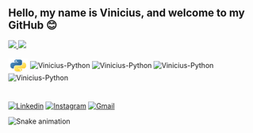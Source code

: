 ## Hello, my name is Vinicius, and welcome to my GitHub 😊

<div align="">
  <a href="https://github.com/viniciusvianavieirauff">
    <img width="42%" src="https://github-readme-stats.vercel.app/api?username=viniciusvianavieirauff&count_private=true&include_all_commits=true&show_icons=true&theme=dracula&hide_border=false&show_owner=true"/>
    <img width="53%" src="https://github-readme-stats.vercel.app/api/top-langs/?username=viniciusvianavieirauff&theme=dracula&hide_border=false&&layout=compact"/>
  </a>
</div>  

<div style="display: inline_block"><br>
  <img align="center" alt="Vinicius-Python" height="30" width="40" src="https://raw.githubusercontent.com/devicons/devicon/master/icons/python/python-original.svg">
	<img align="center" alt="Vinicius-Python" height="30" width="40" src="https://cdn.jsdelivr.net/gh/devicons/devicon/icons/git/git-original.svg" />
	<img align="center" alt="Vinicius-Python" height="30" width="40" src="https://cdn.jsdelivr.net/gh/devicons/devicon/icons/github/github-original.svg" />
	<img align="center" alt="Vinicius-Python" height="30" width="40" src="https://cdn.jsdelivr.net/gh/devicons/devicon/icons/mysql/mysql-original.svg" />
  <img align="center" alt="Vinicius-Python" height="30" width="40" src="https://cdn.jsdelivr.net/gh/devicons/devicon/icons/amazonwebservices/amazonwebservices-original.svg" />          
</div>

#

[![Linkedin](https://img.shields.io/badge/LinkedIn-0077B5?style=for-the-badge&logo=linkedin&logoColor=white)](https://www.linkedin.com/in/viniciusvianavieira/) 
[![Instagram](https://img.shields.io/badge/Instagram-E4405F?style=for-the-badge&logo=instagram&logoColor=white)](https://www.instagram.com/viniciusvianavieira/) 
[![Gmail](https://img.shields.io/badge/Gmail-D14836?style=for-the-badge&logo=gmail&logoColor=white)](https://mail.google.com/mail/u/0/#inbox?compose=CllgCKCCSPQpLzJVttTrjrwqGPXHDzxxMshWpTXdwNrBQBXLhVJSTtDXNjsfnrcFcpRMmzsxZDq)


 ![Snake animation](https://github.com/viniciusvianavieira/viniciusvianavieirauff/blob/output/github-contribution-grid-snake.svg)
